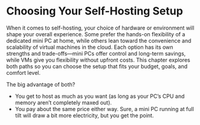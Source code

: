 # Choosing Your Self-Hosting Setup

When it comes to self-hosting, your choice of hardware or environment will shape your overall experience. Some prefer the hands-on flexibility of a dedicated mini PC at home, while others lean toward the convenience and scalability of virtual machines in the cloud. Each option has its own strengths and trade-offs—mini PCs offer control and long-term savings, while VMs give you flexibility without upfront costs. This chapter explores both paths so you can choose the setup that fits your budget, goals, and comfort level.

The big advantage of both?
- You get to host as much as you want (as long as your PC’s CPU and memory aren’t completely maxed out).
- You pay about the same price either way. Sure, a mini PC running at full tilt will draw a bit more electricity, but you get the point.